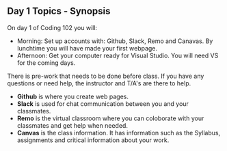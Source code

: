 ## Day 1 Topics - Synopsis

On day 1 of Coding 102 you will:
* Morning: 
Set up accounts with: Github, Slack, Remo and Canavas. By lunchtime you will have made your first webpage. 
* Afternoon: Get your computer ready for Visual Studio. You will need VS for the coming days. 

There is pre-work that needs to be done before class. If you have any questions or need help, the instructor and T/A's are there to help. 
* __Github__ is where you create web pages. 
* __Slack__ is used for chat communication between you and your classmates.
* __Remo__ is the virtual classroom where you can coloborate with your classmates and get help when needed. 
* __Canvas__ is the class information. It has information such as the Syllabus, assignments and critical information about your work.  
